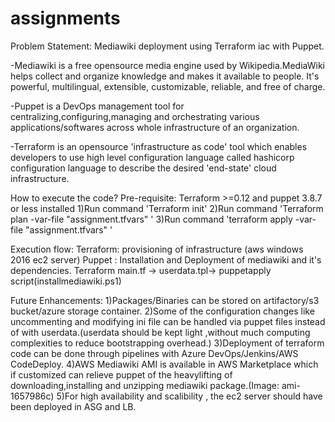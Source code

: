 # assignments
Problem Statement: Mediawiki deployment using Terraform iac with Puppet.

-Mediawiki is a free opensource media engine used by Wikipedia.MediaWiki helps collect and organize knowledge and makes it available to people. It's powerful, multilingual, extensible, customizable, reliable, and free of charge.

-Puppet is a DevOps management tool for centralizing,configuring,managing and orchestrating various applications/softwares across whole infrastructure of an organization.

-Terraform is an opensource 'infrastructure as code' tool which enables developers to use high level configuration language called hashicorp configuration language to describe the desired 'end-state' cloud infrastructure.

How to execute the code?
Pre-requisite: Terraform >=0.12 and puppet 3.8.7 or less installed
1)Run command 'Terraform init'
2)Run command 'Terraform plan -var-file "assignment.tfvars" '
3)Run command 'terraform apply -var-file "assignment.tfvars" '

Execution flow:
Terraform: provisioning of infrastructure (aws windows 2016 ec2 server)
Puppet : Installation and Deployment of mediawiki and it's dependencies.
Terraform main.tf -> userdata.tpl-> puppetapply script(installmediawiki.ps1)

Future Enhancements:
1)Packages/Binaries can be stored on artifactory/s3 bucket/azure storage container.
2)Some of the configuration changes like uncommenting and modifying ini file can be handled via puppet files instead of with userdata.(userdata should be kept light ,without much computing complexities to reduce bootstrapping overhead.)
3)Deployment of terraform code can be done through pipelines with Azure DevOps/Jenkins/AWS CodeDeploy.
4)AWS Mediawiki AMI is available in AWS Marketplace which if customized can relieve puppet of the heavylifting of downloading,installing and unzipping mediawiki package.(Image: ami-1657986c)
5)For high availability and scalibility , the ec2 server should have been deployed in ASG and LB.
